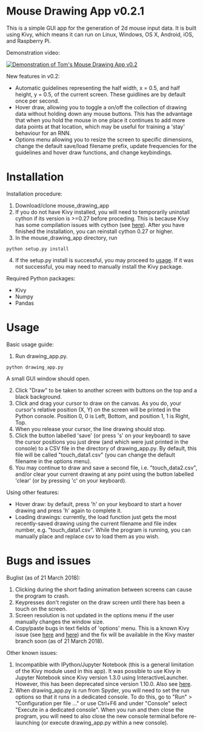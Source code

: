 # Mouse Drawing App v0.2.1
This is a simple GUI app for the generation of 2d mouse input data. It is built using Kivy, which means it can run on Linux, Windows, OS X, Android, iOS, and Raspberry Pi.

Demonstration video:

[![Demonstration of Tom's Mouse Drawing App v0.2](http://img.youtube.com/vi/pgXEHdsYymY/0.jpg)](http://www.youtube.com/watch?v=pgXEHdsYymY "Demonstration of Tom's Mouse Drawing App v0.2")

New features in v0.2:
- Automatic guidelines representing the half width, x = 0.5, and half height, y = 0.5, of the current screen. These guidlines are by default once per second.
- Hover draw, allowing you to toggle a on/off the collection of drawing data without holding down any mouse buttons. This has the advantage that when you hold the mouse in one place it continues to add more data points at that location, which may be useful for training a 'stay' behaviour for an RNN.
- Options menu allowing you to resize the screen to specific dimensions, change the default save/load filename prefix, update frequencies for the guidelines and hover draw functions, and change keybindings.

# Installation

Installation procedure:
1. Download/clone mouse_drawing_app
2. If you do not have Kivy installed, you will need to temporarily uninstall cython if its version is >=0.27 before proceding. This is because Kivy has some compilation issues with cython (see [here](https://kivy.org/docs/installation/deps-cython.html#known-issues)). After you have finished the installation, you can reinstall cython 0.27 or higher.
3. In the mouse_drawing_app directory, run 
```
python setup.py install
```
4. If the setup.py install is successful, you may proceed to [usage](#Usage). If it was not successful, you may need to manually install the Kivy package.

Required Python packages:
- Kivy
- Numpy
- Pandas

# Usage

Basic usage guide:
1. Run drawing_app.py.
```
python drawing_app.py
```
A small GUI window should open.

2. Click "Draw" to be taken to another screen with buttons on the top and a black background.
3. Click and drag your cursor to draw on the canvas. As you do, your cursor's relative position (X, Y) on the screen will be printed in the Python console. Position 0, 0 is Left, Bottom, and position 1, 1 is Right, Top.
4. When you release your cursor, the line drawing should stop.
5. Click the button labelled 'save' (or press 's' on your keyboard) to save the cursor positions you just drew (and which were just printed in the console) to a CSV file in the directory of drawing_app.py. By default, this file will be called "touch_data1.csv" (you can change the default filename in the options menu).
6. You may continue to draw and save a second file, i.e. "touch_data2.csv", and/or clear your current drawing at any point using the button labelled 'clear' (or by pressing 'c' on your keyboard).

Using other features:
- Hover draw: by default, press 'h' on your keyboard to start a hover drawing and press 'h' again to complete it.
- Loading drawings: currently, the load function just gets the most recently-saved drawing using the current filename and file index number, e.g. "touch_data1.csv". While the program is running, you can manually place and replace csv to load them as you wish.

# Bugs and issues

Buglist (as of 21 March 2018):
1. Clicking during the short fading animation between screens can cause the program to crash.
2. Keypresses don't register on the draw screen until there has been a touch on the screen.
3. Screen resolution is not updated in the options menu if the user manually changes the window size.
4. Copy/paste bugs in text fields of 'options' menu. This is a known Kivy issue (see [here](https://github.com/kivy/kivy/pull/5579) and [here](https://stackoverflow.com/questions/46057977/copy-text-from-texit-input)) and the fix will be available in the Kivy master branch soon (as of 21 March 2018).

Other known issues:
1. Incompatible with IPython/Jupyter Notebook (this is a general limitation of the Kivy module used in this app). It was possible to use Kivy in Jupyter Notebook since Kivy version 1.3.0 using InteractiveLauncher. However, this has been deprecated since version 1.10.0. Also see [here](https://stackoverflow.com/questions/36361742/connect-a-jupyter-notebook-to-a-running-python-app/).
2. When drawing_app.py is run from Spyder, you will need to set the run options so that it runs in a dedicated console. To do this, go to "Run" > "Configuration per file ..." or use Ctrl+F6 and under "Console" select "Execute in a dedicated console". When you run and then close the program, you will need to also close the new console terminal before re-launching (or execute drawing_app.py within a new console).

